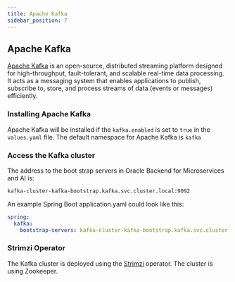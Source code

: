 ```yaml
---
title: Apache Kafka
sidebar_position: 7
---
```

## Apache Kafka

[Apache Kafka](https://kafka.apache.org) is an open-source, distributed streaming platform designed for high-throughput, fault-tolerant, and scalable real-time data processing. It acts as a messaging system that enables applications to publish, subscribe to, store, and process streams of data (events or messages) efficiently.

### Installing Apache Kafka

Apache Kafka will be installed if the `kafka.enabled` is set to `true` in the `values.yaml` file. The default namespace for Apache Kafka is `kafka`

### Access the Kafka cluster

The address to the boot strap servers in Oracle Backend for Microservices and AI is:

`kafka-cluster-kafka-bootstrap.kafka.svc.cluster.local:9092`

An example Spring Boot application.yaml could look like this:

```yaml
spring:
  kafka:
    bootstrap-servers: kafka-cluster-kafka-bootstrap.kafka.svc.cluster.local:9092
```

### Strimzi Operator

The Kafka cluster is deployed using the [Strimzi](https://strimzi.io) operator. The cluster is using Zookeeper.
